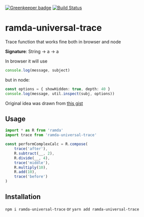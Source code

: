[![Greenkeeper badge](https://badges.greenkeeper.io/BjornMelgaard/ramda-universal-trace.svg)](https://greenkeeper.io/)
[![Build Status](https://travis-ci.org/BjornMelgaard/ramda-universal-trace.svg?branch=master)](https://travis-ci.org/BjornMelgaard/ramda-universal-trace)

# ramda-universal-trace
Trace function that works fine both in browser and node

**Signature**: String -> a -> a

In browser it will use
```ts
console.log(message, subject)
```

but in node:
```ts
const options = { showHidden: true, depth: 40 }
console.log(message, util.inspect(subj, options))
```

Original idea was drawn from [this gist](https://gist.github.com/jaysoo/7b1298bcc98ef9ac71e6dd0383a07dc3)

## Usage

```ts
import * as R from 'ramda'
import trace from 'ramda-universal-trace'

const performComplexCalc = R.compose(
    trace('after'),
    R.subtract(__, 2),
    R.divide(__, 4),
    trace('middle'),
    R.multiply(10),
    R.add(10),
    trace('before')
)
```

## Installation
`npm i ramda-universal-trace` or `yarn add ramda-universal-trace`

